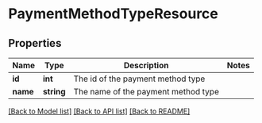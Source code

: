 # PaymentMethodTypeResource

## Properties
Name | Type | Description | Notes
------------ | ------------- | ------------- | -------------
**id** | **int** | The id of the payment method type | 
**name** | **string** | The name of the payment method type | 

[[Back to Model list]](../README.md#documentation-for-models) [[Back to API list]](../README.md#documentation-for-api-endpoints) [[Back to README]](../README.md)


